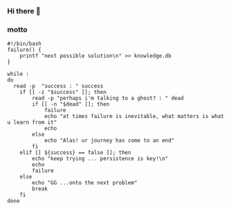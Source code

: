 ### Hi there 👋

<!--
**HenzelMoras/HenzelMoras** is a ✨ _special_ ✨ repository because its `README.md` (this file) appears on your GitHub profile.

Here are some ideas to get you started:

- 🔭 I’m currently working on ...
- 🌱 I’m currently learning ...
- 👯 I’m looking to collaborate on ...
- 🤔 I’m looking for help with ...
- 💬 Ask me about ...
- 📫 How to reach me: ...
- 😄 Pronouns: ...
- ⚡ Fun fact: ...
-->

### motto
```shell
#!/bin/bash
failure() {
    printf "next possible solution\n" >> knowledge.db
}

while :
do
  read -p  "success : " success
    if [[ -z "$success" ]]; then
        read -p "perhaps i'm talking to a ghost? : " dead
        if [[ -n "$dead" ]]; then
            failure
            echo "at times failure is inevitable, what matters is what u learn from it"
            echo
        else
            echo "Alas! ur journey has come to an end"
        fi
    elif [[ ${success} == false ]]; then
        echo "keep trying ... persistence is key!\n"
        echo
        failure                                                                                                                                                 
    else                                                                                                         
        echo "GG ...onto the next problem"                                                                            
        break                                                          
    fi                                                                                 
done                         
```
